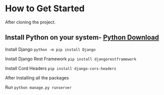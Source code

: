 # How to Get Started

After cloning the project. 

## Install Python on your system- [Python Download](https://www.python.org/downloads/)

Install Django
```python -m pip install Django```

Install Django Rest Framework
```pip install djangorestframework```

Install Cord Headers
```pip install django-cors-headers```

After Installing all the packages

Run ``` python manage.py runserver ```
